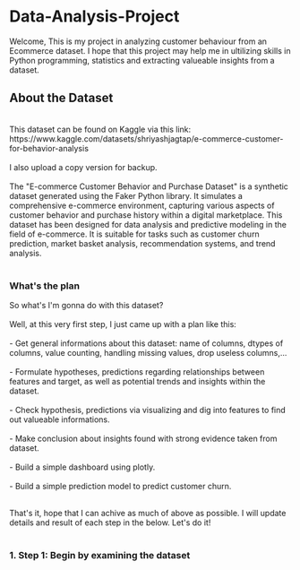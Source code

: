 # Data-Analysis-Project

Welcome,
This is my project in analyzing customer behaviour from an Ecommerce dataset. 
I hope that this project may help me in ultilizing skills in Python programming, statistics and extracting valueable insights from a dataset.

<h2>
  About the Dataset
</h2>
<br>This dataset can be found on Kaggle via this link: https://www.kaggle.com/datasets/shriyashjagtap/e-commerce-customer-for-behavior-analysis<br><br>
I also upload a copy version for backup.<br><br>
The "E-commerce Customer Behavior and Purchase Dataset" is a synthetic dataset generated using the Faker Python library. It simulates a comprehensive e-commerce environment, capturing various aspects of customer behavior and purchase history within a digital marketplace. This dataset has been designed for data analysis and predictive modeling in the field of e-commerce. It is suitable for tasks such as customer churn prediction, market basket analysis, recommendation systems, and trend analysis.<br><br>

<h3>
  What's the plan
</h3>
So what's I'm gonna do with this dataset?<br><br>
Well, at this very first step, I just came up with a plan like this:<br><br>
  - Get general informations about this dataset: name of columns, dtypes of columns, value counting, handling missing values, drop useless columns,...<br><br>
  - Formulate hypotheses, predictions regarding relationships between features and target, as well as potential trends and insights within the dataset.<br><br>
  - Check hypothesis, predictions via visualizing and dig into features to find out valueable informations.<br><br>
  - Make conclusion about insights found with strong evidence taken from dataset.<br><br>
  - Build a simple dashboard using plotly.<br><br>
  - Build a simple prediction model to predict customer churn.<br><br>

That's it, hope that I can achive as much of above as possible. I will update details and result of each step in the below. Let's do it!<br><br>

<h3>
  1. Step 1: Begin by examining the dataset
</h3>

